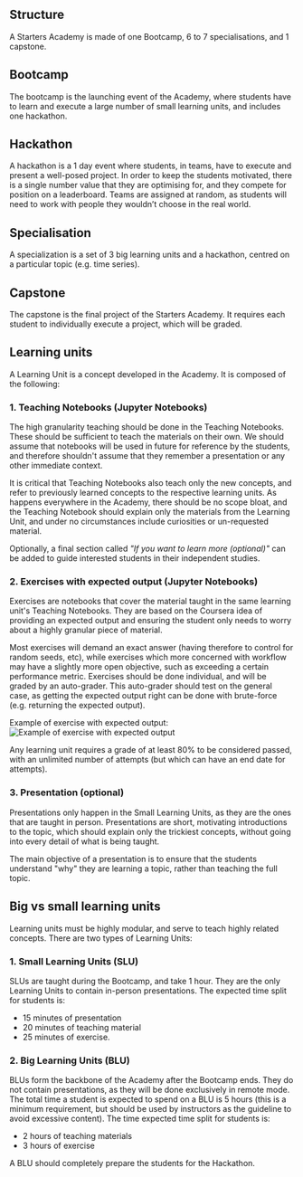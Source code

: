 ## Structure

A Starters Academy is made of one Bootcamp, 6 to 7 specialisations, and 1 capstone. 

## Bootcamp 
The bootcamp is the launching event of the Academy, where students have to learn and execute a large number of small learning units, and includes one hackathon. 

## Hackathon 
A hackathon is a 1 day event where students, in teams, have to execute and present a well-posed project. In order to keep the students motivated, there is a single number value that they are optimising for, and they compete for position on a leaderboard. Teams are assigned at random, as students will need to work with people they wouldn’t choose in the real world. 

## Specialisation 
A specialization is a set of 3 big learning units and a hackathon, centred on a particular topic (e.g. time series). 

## Capstone
The capstone is the final project of the Starters Academy. It requires each student to individually execute a project, which will be graded.  

## Learning units

A Learning Unit is a concept developed in the Academy. It is composed of the following: 

### 1. Teaching Notebooks (Jupyter Notebooks)
The high granularity teaching should be done in the Teaching Notebooks. These should be sufficient to teach the materials on their own. We should assume that notebooks will be used in future for reference by the students, and therefore shouldn't assume that they remember a presentation or any other immediate context. 

It is critical that Teaching Notebooks also teach only the new concepts, and refer to previously learned concepts to the respective learning units. As happens everywhere in the Academy, there should be no scope bloat, and the Teaching Notebook should explain only the materials from the Learning Unit, and under no circumstances include curiosities or un-requested material. 

Optionally, a final section called _"If you want to learn more (optional)"_ can be added to guide interested students in their independent studies.  

### 2. Exercises with expected output (Jupyter Notebooks) 
Exercises are notebooks that cover the material taught in the same learning unit's Teaching Notebooks. They are based on the Coursera idea of providing an expected output and ensuring the student only needs to worry about a highly granular piece of material. 

Most exercises will demand an exact answer (having therefore to control for random seeds, etc), while exercises which more concerned with workflow may have a slightly more open objective, such as exceeding a certain performance metric. Exercises should be done individual, and will be graded by an auto-grader. This auto-grader should test on the general case, as getting the expected output right can be done with brute-force (e.g. returning the expected output). 

Example of exercise with expected output: 
![Example of exercise with expected output](https://image.ibb.co/chQ7Kn/Screen_Shot_2018_04_01_at_3_03_42_PM.png)

Any learning unit requires a grade of at least 80% to be considered passed, with an unlimited number of attempts (but which can have an end date for attempts). 

### 3. Presentation (optional)  
Presentations only happen in the Small Learning Units, as they are the ones that are taught in person. Presentations are short, motivating introductions to the topic, which should explain only the trickiest concepts, without going into every detail of what is being taught. 

The main objective of a presentation is to ensure that the students understand "why" they are learning a topic, rather than teaching the full topic. 
 
## Big vs small learning units 
Learning units must be highly modular, and serve to teach highly related concepts. There are two types of Learning Units: 

### 1. Small Learning Units (SLU) 
SLUs are taught during the Bootcamp, and take 1 hour. They are the only Learning Units to contain in-person presentations. 
The expected time split for students is: 
- 15 minutes of presentation
- 20 minutes of teaching material
- 25 minutes of exercise. 

### 2. Big Learning Units (BLU) 
BLUs form the backbone of the Academy after the Bootcamp ends. They do not contain presentations, as they will be done exclusively in remote mode. The total time a student is expected to spend on a BLU is 5 hours (this is a minimum requirement, but should be used by instructors as the guideline to avoid excessive content). 
The time expected time split for students is: 
- 2 hours of teaching materials 
- 3 hours of exercise   

A BLU should completely prepare the students for the Hackathon. 


